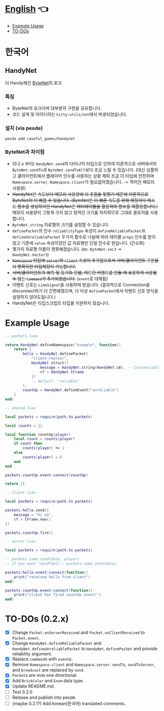 # [English](https://github.com/CavefulGames/HandyNet/blob/main/README_en.md) 👈
- [Example Usage](#example-usage)
- [TO-DOs](#to-dos-02x)

# 한국어

## HandyNet
더 Handy해진 [ByteNet](https://github.com/ffrostfall/ByteNet)의 포크

### 특징
- ByteNet의 포크이며 대부분의 구현을 공유합니다.
- 코드 설계 및 아이디어는 `kitty-utils/net`에서 파생되었습니다.

### 설치 (via pesde)
```sh
pesde add caveful_games/handynet
```

### ByteNet과 차이점
- (0.2.x 부터) `HandyNet.send`의 다이나믹 타입으로 인하여 이론적으로 서버에서의 `ByteNet.sendTo`과 `ByteNet.sendToAll`보다 조금 느릴 수 있습니다. (대신 심플하고 클라이언트에서 플레이어 인수를 사용하는 상황 제외 조금 더 타입에 안전하며 `Namespace.server`, `Namespace.client`가 필요없어졌습니다. -> 적어진 메모리 사용량)
- ~~HandyNet은 속도보다 메모리 사용량에 더 초점을 맞췄기 때문에 이론적으로 ByteNet이 더 빠를 수 있습니다. (ByteNet은 더 빠른 속도를 위해 페킷마다 메소드 함수를 생성하지만 HandyNet은 메타테이블을 활용하여 함수를 재활용합니다.)~~ 메모리 사용량이 그렇게 크지 않고 정적인 크기를 차지하므로 그대로 클로저를 사용합니다.
- `ByteNet.string` 자료형의 크기를 설정할 수 있습니다.
- `definePacket`의 인수 `reliablityType` 속성이 `defineReliablePacket`과 `defineUnreliablePacket` 두가지 함수로 나뉨에 따라 테이블 `props` 인수를 받지 않고 기존에 `value` 속성이었던 값 자료형만 단일 인수로 받습니다. (간소화)
- 몇가지 자료형 이름이 명확해졌습니다. (ex. `ByteNet.vec3` -> `HandyNet.Vector3`)
- ~~`Namespace` 타입에 `server`와 `client` 속성이 추가됨으로써 서버/클라이언트 구분을 더 명확히한 타입체킹이 가능합니다.~~
- ~~서버/클라이언트의 예측 및 동기화 모델, 어드민 커맨드를 만들 때 유용하게 사용될 수 있는 `Command`가 추가되었습니다.~~ (`event`로 대체됨)
- 이벤트 신호는 `LimeSignal`을 사용하여 받습니다. (결과적으로 Connection을 disconnect하기 더 간편해졌으며, 더 이상 `definePacket`에서 이벤트 신호 방식을 설정하지 않아도됩니다.)
- HandyNet은 타입스크립트 타입을 지원하지 않습니다.

# Example Usage
```lua
-- packets.luau

return HandyNet.defineNamespace("example", function()
	return {
		hello = HandyNet.definePacket(
			"client->server",
			HandyNet.struct({
				message = HandyNet.string(HandyNet.u8), -- Customizable string size (defaults to u16)
				cf = HandyNet.CFrame
			})
			-- default: "reliable"
		),
		countUp = HandyNet.defineEvent("unreliable")
  	}
end)
```

```lua
-- shared.luau

local packets = require(path.to.packets)

local counts = {}

local function countUp(player)
	local count = counts[player]
	if count then
		counts[player] += 1
	else
		counts[player] = 0
	end
end

packets.countUp.event:connect(countUp)

return {}
```

```lua
-- client.luau

local packets = require(path.to.packets)

packets.hello.send({
	message = "hi ya",
	cf = CFrame.new()
})

packets.countUp.fire()
```

```lua
-- server.luau

local packets = require(path.to.packets)

-- packets.some.send(data, player)
-- if you want 'sendToAll': packets.some.send(data)

packets.hello.event:connect(function()
	print("received hello from client")
end)

packets.countUp.event:connect(function()
	print("client has fired countUp event!")
end)
```

# TO-DOs (0.2.x)
- [x] Change `Packet.onServerReceived` and `Packet.onClientReceived` to `Packet.event`.
- [x] Change `HandyNet.defineReliablePacket` and `HandyNet.defineUnreliablePacket` to `HandyNet.definePacket` and provide reliability argument.
- [x] Replace `command`s with `event`s.
- [x] Remove `Namespace.client` and `Namespace.server`. `sendTo`, `sendToServer`, and `broadcast` are replaced by `send`.
- [x] `Packet`s are now one directional.
- [x] Add `BrickColor` and `Enum` data type.
- [x] Update README.md.
- [ ] Test 0.2.0
- [ ] Release and publish into pesde.
- [ ] (maybe 0.2.1?) Add korean(한국어) translated comments.

